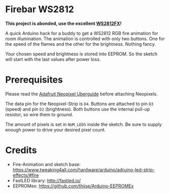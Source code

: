 Firebar WS2812
=

__This project is abonded, use the excellent [WS2812FX](https://github.com/kitesurfer1404/WS2812FX)!__

A quick Arduino hack for a buddy to get a WS2812 RGB fire animation for room illumination. 
The animation is controlled with only two buttons. One for the speed of the flames and the other for the brightness. Nothing fancy.

Your chosen speed and brightness is stored into EEPROM. So the sketch will start with the last values after power loss.

Prerequisites
==
Please read the [Adafruit Neopixel Uberguide](https://learn.adafruit.com/adafruit-neopixel-uberguide/overview) before attaching Neopixels.

The data pin for the Neopixel-Strip is `D4`. Buttons are attached to pin `D3` (speed) and pin `D2` (brightness). Both buttons use the internal pull-up resistor, so wire them to ground.

The amount of pixels is set in `NUM_LEDS` inside the sketch. Be sure to supply enough power to drive your desired pixel count.

Credits
==

* Fire-Animation and sketch base: https://www.tweaking4all.com/hardware/arduino/adruino-led-strip-effects/#fire
* FastLED library: http://fastled.io/
* EEPROMex: https://github.com/thijse/Arduino-EEPROMEx

